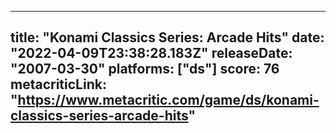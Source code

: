 
---
title: "Konami Classics Series: Arcade Hits"
date: "2022-04-09T23:38:28.183Z"
releaseDate: "2007-03-30"
platforms: ["ds"]
score: 76
metacriticLink: "https://www.metacritic.com/game/ds/konami-classics-series-arcade-hits"
---
